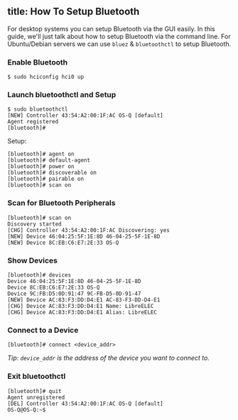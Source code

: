 title: How To Setup Bluetooth
---

For desktop systems you can setup Bluetooth via the GUI easily. In this guide, we'll just talk about how to setup Bluetooth via the command line. For Ubuntu/Debian servers we can use `bluez` & `bluetoothctl` to setup Bluetooth.

### Enable Bluetooth
```
$ sudo hciconfig hci0 up
```

### Launch bluetoothctl and Setup
```
$ sudo bluetoothctl
[NEW] Controller 43:54:A2:00:1F:AC OS-Q [default]
Agent registered
[bluetooth]#
```
Setup:
```
[bluetooth]# agent on
[bluetooth]# default-agent
[bluetooth]# power on
[bluetooth]# discoverable on
[bluetooth]# pairable on
[bluetooth]# scan on
```

### Scan for Bluetooth Peripherals
```
[bluetooth]# scan on
Discovery started
[CHG] Controller 43:54:A2:00:1F:AC Discovering: yes
[NEW] Device 46:04:25:5F:1E:8D 46-04-25-5F-1E-8D
[NEW] Device 8C:EB:C6:E7:2E:33 OS-Q
```
### Show Devices
```
[bluetooth]# devices
Device 46:04:25:5F:1E:8D 46-04-25-5F-1E-8D
Device 8C:EB:C6:E7:2E:33 OS-Q
Device 9C:FB:D5:0D:91:47 9C-FB-D5-0D-91-47
[NEW] Device AC:83:F3:DD:D4:E1 AC-83-F3-DD-D4-E1
[CHG] Device AC:83:F3:DD:D4:E1 Name: LibreELEC
[CHG] Device AC:83:F3:DD:D4:E1 Alias: LibreELEC
```
### Connect to a Device
```
[bluetooth]# connect <device_addr>
```
*Tip: `device_addr` is the address of the device you want to connect to.*

### Exit bluetoothctl
```
[bluetooth]# quit
Agent unregistered
[DEL] Controller 43:54:A2:00:1F:AC OS-Q [default]
OS-Q@OS-Q:~$
```
